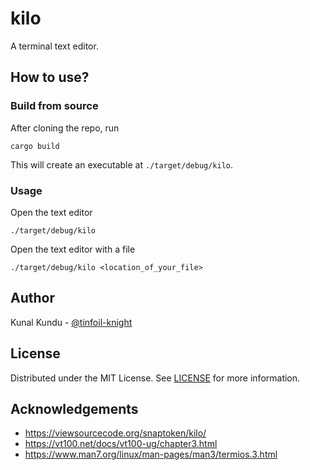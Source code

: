 # kilo

A terminal text editor.


## How to use?

### Build from source

After cloning the repo, run

```
cargo build
```

This will create an executable at `./target/debug/kilo`.

### Usage

Open the text editor

```
./target/debug/kilo
```

Open the text editor with a file

```
./target/debug/kilo <location_of_your_file>
```

## Author
Kunal Kundu - [@tinfoil-knight](https://github.com/tinfoil-knight)

## License

Distributed under the MIT License. See [LICENSE](./LICENSE) for more information.

## Acknowledgements

- https://viewsourcecode.org/snaptoken/kilo/
- https://vt100.net/docs/vt100-ug/chapter3.html
- https://www.man7.org/linux/man-pages/man3/termios.3.html
